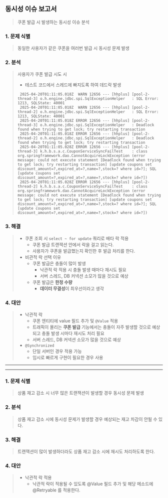 ## 동시성 이슈 보고서
> 쿠폰 발급 시 발생하는 동시성 이슈 분석

### 1. 문제 식별
> 동일한 사용자가 같은 쿠폰을 여러번 발급 시 동시성 문제 발생

### 2. 분석
> 사용자가 쿠폰 발급 시도 시
> - 테스트 코드에서 스레드에 빠지도록 하여 데드락 발생
> ```console
>  2025-04-20T01:11:05.018Z  WARN 12656 --- [hhplus] [pool-2-thread-3] o.h.engine.jdbc.spi.SqlExceptionHelper   : SQL Error: 1213, SQLState: 40001
>  2025-04-20T01:11:05.018Z  WARN 12656 --- [hhplus] [pool-2-thread-2] o.h.engine.jdbc.spi.SqlExceptionHelper   : SQL Error: 1213, SQLState: 40001
>  2025-04-20T01:11:05.018Z ERROR 12656 --- [hhplus] [pool-2-thread-3] o.h.engine.jdbc.spi.SqlExceptionHelper   : Deadlock found when trying to get lock; try restarting transaction
>  2025-04-20T01:11:05.018Z ERROR 12656 --- [hhplus] [pool-2-thread-2] o.h.engine.jdbc.spi.SqlExceptionHelper   : Deadlock found when trying to get lock; try restarting transaction
>  2025-04-20T01:11:05.028Z ERROR 12656 --- [hhplus] [pool-2-thread-3] k.h.b.s.a.c.CouponServiceSyncFailTest    : class org.springframework.dao.CannotAcquireLockException (error message: could not execute statement [Deadlock found when trying to get lock; try restarting transaction] [update coupons set discount_amount=?,expired_at=?,name=?,stock=? where id=?]; SQL [update coupons set discount_amount=?,expired_at=?,name=?,stock=? where id=?])
>  2025-04-20T01:11:05.028Z ERROR 12656 --- [hhplus] [pool-2-thread-2] k.h.b.s.a.c.CouponServiceSyncFailTest    : class org.springframework.dao.CannotAcquireLockException (error message: could not execute statement [Deadlock found when trying to get lock; try restarting transaction] [update coupons set discount_amount=?,expired_at=?,name=?,stock=? where id=?]; SQL [update coupons set discount_amount=?,expired_at=?,name=?,stock=? where id=?])
> ```

### 3. 해결
> - 쿠폰 조회 시 `select ~ for update` 쿼리로 배타 락 적용
>   - 쿠폰 발급 트랜잭션 안에서 락을 걸고 읽는다.
>   - 사용자가 쿠폰을 발급했는지 확인한 후 발급 처리를 한다.
> - 비관적 락 선택 이유
>   - 쿠폰 발급은 충돌이 많이 발생
>     - 낙관적 락 적용 시 충돌 발생 때마다 재시도 필요
>     - 서버 스레드, DB 커넥션 소모가 많을 것으로 예상
>   - 쿠폰 발급은 **한정 수량**
>     - **데이터 무결성**이 최우선이라고 생각

### 4. 대안 
> - 낙관적 락
>   - 쿠폰 엔티티에 value 필드 추가 및 `@Value` 적용
>   - 트래픽이 몰리는 **쿠폰 발급** 기능에서는 충돌이 자주 발생할 것으로 예상되고 충돌 발생 시마다 재시도 처리 필요
>   - 서버 스레드, DB 커넥션 소모가 많을 것으로 예상
> - `@Synchronized`
>   - 단일 서버인 경우 적용 가능
>   - 임시로 빠르게 구현이 필요한 경우 사용

---
---

### 1. 문제 식별
> 상품 재고 감소 시 너무 많은 트랜잭션이 발생할 경우 동시성 문제 발생

### 2. 분석
> 상품 재고 감소 시에 동시성 문제가 발생할 경우 예상되는 재고 차감이 안될 수 있다.

### 3. 해결
> 트랜잭션이 많이 발생하더라도 상품 재고 감소 시에 재시도 처리하도록 한다. 

### 4. 대안
> - 낙관적 락 적용
>   - 낙관적 락이 적용될 수 있도록 @Value 필드 추가 및 해당 메소드에 @Retryable 를 적용한다.
